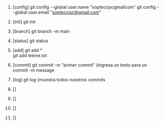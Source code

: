 1. [config]
git config --global user.name "sopteccjscgmailcom"
git config --global user.email "sopteccjsc@gmail.com"

2. [init]
git init

3.  [branch]
git branch -m main      

4.  [status]
git status              

5.  [add]
git add *               
git add leeme.txt       

6.  [commit]
git commit -m "primer commit"   {ingresa un texto para un commit    -m message

7.  [log]
git log                 {muestra todos nuestros commits

8.  []

9.  []

10.  []

11.  []
